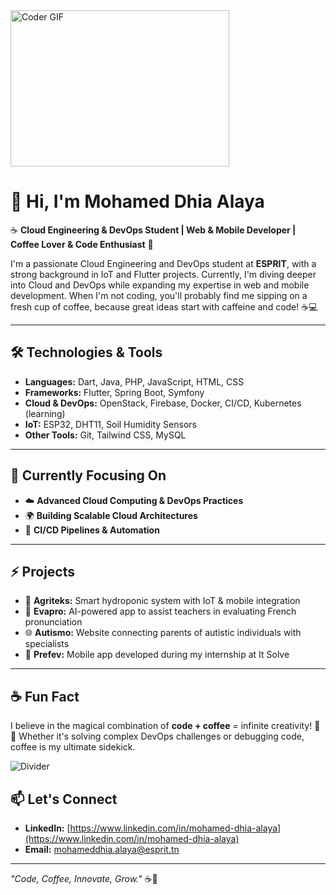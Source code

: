 <img alt="Coder GIF" height=250 width=350 src="https://magiccopy.xyz/assets/images/hadder.gif" />
<br>


# 👋 Hi, I'm Mohamed Dhia Alaya

☕ **Cloud Engineering & DevOps Student | Web & Mobile Developer | Coffee Lover & Code Enthusiast** 🚀  

I'm a passionate Cloud Engineering and DevOps student at **ESPRIT**, with a strong background in IoT and Flutter projects. Currently, I'm diving deeper into Cloud and DevOps while expanding my expertise in web and mobile development. When I'm not coding, you'll probably find me sipping on a fresh cup of coffee, because great ideas start with caffeine and code! ☕💻

---

## 🛠️ Technologies & Tools
- **Languages:** Dart, Java, PHP, JavaScript, HTML, CSS
- **Frameworks:** Flutter, Spring Boot, Symfony
- **Cloud & DevOps:** OpenStack, Firebase, Docker, CI/CD, Kubernetes (learning)
- **IoT:** ESP32, DHT11, Soil Humidity Sensors
- **Other Tools:** Git, Tailwind CSS, MySQL

---

## 🌱 Currently Focusing On
- ☁️ **Advanced Cloud Computing & DevOps Practices**
- 🌍 **Building Scalable Cloud Architectures**
- 🔄 **CI/CD Pipelines & Automation**

---

## ⚡ Projects
- 🚀 **Agriteks:** Smart hydroponic system with IoT & mobile integration
- 🤖 **Evapro:** AI-powered app to assist teachers in evaluating French pronunciation
- 🌐 **Autismo:** Website connecting parents of autistic individuals with specialists
- 📱 **Prefev:** Mobile app developed during my internship at It Solve

---

## ☕ Fun Fact
I believe in the magical combination of **code + coffee** = infinite creativity! 🚀💡 Whether it's solving complex DevOps challenges or debugging code, coffee is my ultimate sidekick.

![Divider](https://media.giphy.com/media/3o7TKUMG0IS9YvrN3q/giphy.gif)

## 📫 Let's Connect
- **LinkedIn:** [https://www.linkedin.com/in/mohamed-dhia-alaya](https://www.linkedin.com/in/mohamed-dhia-alaya)  
- **Email:** mohameddhia.alaya@esprit.tn

---

*"Code, Coffee, Innovate, Grow."* ☕🚀
